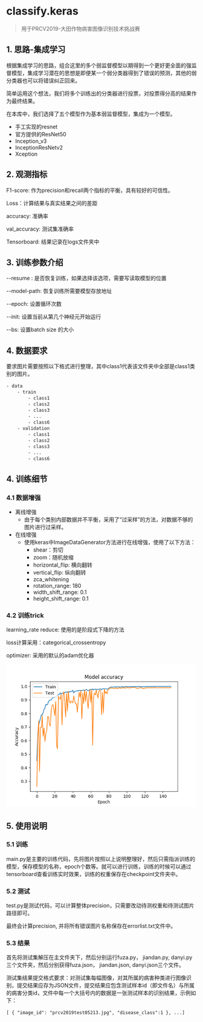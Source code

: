 # classify.keras

> 用于PRCV2019-大田作物病害图像识别技术挑战赛 

## 1. 思路-集成学习

根据集成学习的思路，组合这里的多个弱监督模型以期得到一个更好更全面的强监督模型，集成学习潜在的思想是即便某一个弱分类器得到了错误的预测，其他的弱分类器也可以将错误纠正回来。

简单运用这个想法，我们将多个训练出的分类器进行投票，对投票得分高的结果作为最终结果。

在本库中，我们选择了五个模型作为基本弱监督模型，集成为一个模型。

- 手工实现的resnet
- 官方提供的ResNet50
- Inception_v3
- InceptionResNetv2
- Xception

## 2. 观测指标

F1-score: 作为precision和recall两个指标的平衡，具有较好的可信性。

Loss：计算结果与真实结果之间的差距

accuracy: 准确率

val_accuracy: 测试集准确率

Tensorboard: 结果记录在logs文件夹中

## 3. 训练参数介绍

--resume : 是否恢复训练，如果选择该选项，需要写读取模型的位置

--model-path: 恢复训练所需要模型存放地址

--epoch: 设置循环次数

--init: 设置当前从第几个神经元开始运行

--bs: 设置batch size 的大小

## 4. 数据要求

要求图片需要按照以下格式进行整理，其中class1代表该文件夹中全部是class1类别的图片。

```
- data
	- train
		- class1
		- class2
		- class3
		- ...
		- class6
	- validation
		- class1
		- class2
		- class3
		- ...
		- class6
```



## 4. 训练细节

### 4.1 数据增强

- 离线增强
    - 由于每个类别内部数据并不平衡，采用了“过采样”的方法，对数据不够的图片进行过采样。
- 在线增强
    - 使用keras中ImageDataGenerator方法进行在线增强，使用了以下方法：
        - shear：剪切
        - zoom：随机放缩
        - horizontal_flip: 横向翻转
        - vertical_flip: 纵向翻转
        - zca_whitening
        - rotation_range: 180
        - width_shift_range: 0.1
        - height_shift_range: 0.1

### 4.2 训练trick

learning_rate reduce: 使用的是阶段式下降的方法

loss计算采用：categorical_crossentropy

optimizer: 采用的默认的adam优化器

![ResNet50trainTestAcc](assets/ResNet50trainTestAcc.png)

## 5. 使用说明

### 5.1 训练

main.py是主要的训练代码，先将图片按照以上说明整理好，然后只需指派训练的模型，保存模型的名称，epoch个数等。就可以进行训练，训练的时候可以通过tensorboard查看训练实时效果，训练的权重保存在checkpoint文件夹中。

### 5.2 测试

test.py是测试代码，可以计算整体precision，只需要改动待测权重和待测试图片路径即可。

最终会计算precision, 并将所有错误图片名称保存在errorlist.txt文件中。

### 5.3 结果

首先将测试集解压在主文件夹下，然后分别运行fuza.py， jiandan.py, danyi.py三个文件夹，然后分别获得fuza.json， jiandan.json, danyi.json三个文件。

测试集结果提交格式要求：对测试集每幅图像，对其所属的病害种类进行图像识别，提交结果应存为JSON文件，提交结果应包含测试样本id（即文件名）与所属的病害分类id，文件中每一个大括号内的数据是一张测试样本的识别结果，示例如下：

```
[ { "image_id": "prcv2019test05213.jpg", "disease_class":1 }, ...]
```

